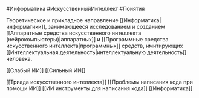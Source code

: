 #Информатика #ИскусственныйИнтеллект #Понятия

Теоретическое и прикладное направление [[Информатика|информатики]], занимающееся исследованием и созданием [[Аппаратные средства искусственного интеллекта (нейрокомпьютеры)|аппаратных]] и [[Программные средства искусственного интеллекта|программных]] средств, имитирующих [[Интеллектуальная деятельность|интеллектуальную деятельность]] человека.

[[Слабый ИИ]]
[[Сильный ИИ]]

[[Триада искусственного интеллекта]]
[[Проблемы написания кода при помощи ИИ]]
[[ИИ инструменты для написания кода]]
[[Информатика]]